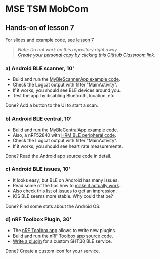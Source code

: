 # MSE TSM MobCom
## Hands-on of lesson 7
For slides and example code, see [lesson 7](../../../mse-tsm-mobcom/blob/master/07/README.md)

> *Note: Do not work on this repository right away.*<br/>
> *[Create your personal copy by clicking this GitHub Classroom link](https://classroom.github.com/a/daKqa8-Y).*

### a) Android BLE scanner, 10'
* Build and run the [MyBleScannerApp example code](https://github.com/tamberg/mse-tsm-mobcom/tree/master/07/Android/MyBleScannerApp).
* Check the Logcat output with filter "MainActivity".
* If it works, you should see BLE devices around you.
* Test the app by disabling Bluetooth, location, etc.

Done? Add a button to the UI to start a scan. 

### b) Android BLE central, 10'
* Build and run the [MyBleCentralApp example code](https://github.com/tamberg/mse-tsm-mobcom/tree/master/07/Android/MyBleCentralApp).
* Also, a nRF52840 with [HRM BLE peripheral code](https://github.com/tamberg/mse-tsm-mobcom/blob/master/06/Arduino/nRF52840Sense_HrmBlePeripheral/nRF52840Sense_HrmBlePeripheral.ino).
* Check the Logcat output with filter "MainActivity".
* If it works, you should see heart rate measurements.

Done? Read the Android app source code in detail.

### c) Android BLE issues, 10'
* It looks easy, but BLE on Android has many issues.
* Read some of the tips how to [make it actually work](https://punchthrough.com/android-ble-development-tips/).
* Also check this [list of issues](https://github.com/iDevicesInc/SweetBlue/wiki/Android-BLE-Issues) to get an impression.
* iOS BLE seems more stable. Why could that be?

Done? Find some stats about the Android OS.

### d) nRF Toolbox Plugin, 30'
* The [nRF Toolbox app](https://www.nordicsemi.com/Software-and-Tools/Development-Tools/nRF-Toolbox) allows to write new plugins.
* Build and run the [nRF Toolbox app source code](https://github.com/NordicSemiconductor/Android-nRF-Toolbox).
* [Write a plugin](https://github.com/NordicSemiconductor/Android-nRF-Toolbox/tree/master/app/src/main/java/no/nordicsemi/android/nrftoolbox/template) for a custom SHT30 BLE service.

Done? Create a custom icon for your service.
